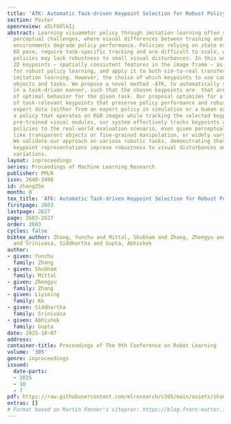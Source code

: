 ```yaml
---
title: 'ATK: Automatic Task-driven Keypoint Selection for Robust Policy Learning'
section: Poster
openreview: a5LFUOlkIj
abstract: Learning visuamotor policy through imitation learning often suffers from
  perceptual challenges, where visual differences between training and evaluation
  environments degrade policy performance. Policies relying on state estimations like
  6D pose, require task-specific tracking and are difficult to scale, while raw sensor-based
  policies may lack robustness to small visual disturbances. In this work, we leverage
  2D keypoints — spatially consistent features in the image frame — as a state representation
  for robust policy learning, and apply it to both sim-to-real transfer and real-world
  imitation learning. However, the choice of which keypoints to use can vary across
  objects and tasks. We propose a novel method -ATK, to automatically select keypoints
  in a task-driven manner, such that the chosen keypoints are  that are predictive
  of optimal behavior for the given task. Our proposal optimizes for a minimal set
  of task-relevant keypoints that preserve policy performance and robustness. We distill
  expert data (either from an expert policy in simulation or a human expert) into
  a policy that operates on RGB images while tracking the selected keypoints. By leveraging
  pre-trained visual modules, our system effectively tracks keypoints and transfers
  policies to the real-world evaluation scenario, even given perceptual challenges
  like transparent objects or fine-grained manipulation, or widely varying scene appearance.
  We validate our approach on various robotic tasks, demonstrating that these minimal
  keypoint representations improve robustness to visual disturbances and environmental
  variations.
layout: inproceedings
series: Proceedings of Machine Learning Research
publisher: PMLR
issn: 2640-3498
id: zhang25e
month: 0
tex_title: 'ATK: Automatic Task-driven Keypoint Selection for Robust Policy Learning'
firstpage: 2603
lastpage: 2627
page: 2603-2627
order: 2603
cycles: false
bibtex_author: Zhang, Yunchu and Mittal, Shubham and Zhang, Zhengyu and Ke, Liyiming
  and Srinivasa, Siddhartha and Gupta, Abhishek
author:
- given: Yunchu
  family: Zhang
- given: Shubham
  family: Mittal
- given: Zhengyu
  family: Zhang
- given: Liyiming
  family: Ke
- given: Siddhartha
  family: Srinivasa
- given: Abhishek
  family: Gupta
date: 2025-10-07
address:
container-title: Proceedings of The 9th Conference on Robot Learning
volume: '305'
genre: inproceedings
issued:
  date-parts:
  - 2025
  - 10
  - 7
pdf: https://raw.githubusercontent.com/mlresearch/v305/main/assets/zhang25e/zhang25e.pdf
extras: []
# Format based on Martin Fenner's citeproc: https://blog.front-matter.io/posts/citeproc-yaml-for-bibliographies/
---
```

